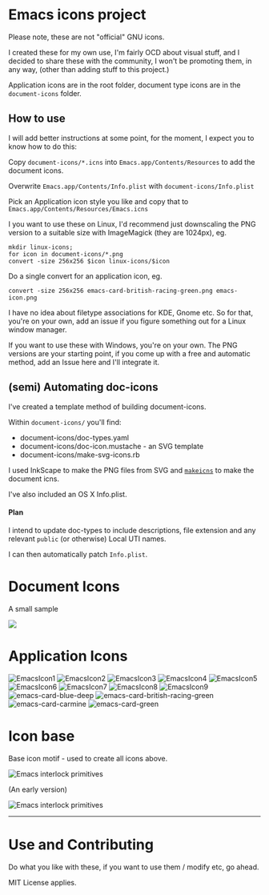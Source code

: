 # Emacs icons project

Please note, these are not "official" GNU icons. 

I created these for my own use, I'm fairly OCD about visual stuff, and
I decided to share these with the community, I won't be promoting
them, in any way, (other than adding stuff to this project.)

Application icons are in the root folder, document type icons are in
the `document-icons` folder.

## How to use

I will add better instructions at some point, for the moment, I expect
you to know how to do this:

Copy `document-icons/*.icns` into `Emacs.app/Contents/Resources` to
add the document icons. 

Overwrite `Emacs.app/Contents/Info.plist` with
`document-icons/Info.plist`

Pick an Application icon style you like and copy that to
`Emacs.app/Contents/Resources/Emacs.icns`

I you want to use these on Linux, I'd recommend just downscaling the
PNG version to a suitable size with ImageMagick (they are 1024px), eg.

    mkdir linux-icons;
    for icon in document-icons/*.png
    convert -size 256x256 $icon linux-icons/$icon

Do a single convert for an application icon, eg.

    convert -size 256x256 emacs-card-british-racing-green.png emacs-icon.png

I have no idea about filetype associations for KDE, Gnome etc. So for
that, you're on your own, add an issue if you figure something out for
a Linux window manager.

If you want to use these with Windows, you're on your own. The PNG
versions are your starting point, if you come up with a free and
automatic method, add an Issue here and I'll integrate it.

## (semi) Automating doc-icons 

I've created a template method of building document-icons.

Within `document-icons/` you'll find:

  * document-icons/doc-types.yaml
  * document-icons/doc-icon.mustache - an SVG template 
  * document-icons/make-svg-icons.rb
  
I used InkScape to make the PNG files from SVG and [`makeicns`](https://bitbucket.org/mkae/makeicns) to make the
document icns.

I've also included an OS X Info.plist. 

#### Plan

I intend to update doc-types to include descriptions, file extension
and any relevant `public` (or otherwise) Local UTI names. 

I can then automatically patch `Info.plist`.

# Document Icons

A small sample

![](https://github.com/jasonm23/emacs-icons-project/raw/master/doc-icons.png)

# Application Icons

![EmacsIcon1](https://github.com/jasonm23/emacs-icons-project/raw/master/thumb/EmacsIcon1.png)
![EmacsIcon2](https://github.com/jasonm23/emacs-icons-project/raw/master/thumb/EmacsIcon2.png)
![EmacsIcon3](https://github.com/jasonm23/emacs-icons-project/raw/master/thumb/EmacsIcon3.png)
![EmacsIcon4](https://github.com/jasonm23/emacs-icons-project/raw/master/thumb/EmacsIcon4.png)
![EmacsIcon5](https://github.com/jasonm23/emacs-icons-project/raw/master/thumb/EmacsIcon5.png)
![EmacsIcon6](https://github.com/jasonm23/emacs-icons-project/raw/master/thumb/EmacsIcon6.png)
![EmacsIcon7](https://github.com/jasonm23/emacs-icons-project/raw/master/thumb/EmacsIcon7.png)
![EmacsIcon8](https://github.com/jasonm23/emacs-icons-project/raw/master/thumb/EmacsIcon8.png)
![EmacsIcon9](https://github.com/jasonm23/emacs-icons-project/raw/master/thumb/EmacsIcon9.png)
![emacs-card-blue-deep](https://github.com/jasonm23/emacs-icons-project/raw/master/thumb/emacs-card-blue-deep.png)
![emacs-card-british-racing-green](https://github.com/jasonm23/emacs-icons-project/raw/master/thumb/emacs-card-british-racing-green.png)
![emacs-card-carmine](https://github.com/jasonm23/emacs-icons-project/raw/master/thumb/emacs-card-carmine.png)
![emacs-card-green](https://github.com/jasonm23/emacs-icons-project/raw/master/thumb/emacs-card-green.png) 

# Icon base

Base icon motif - used to create all icons above.

![Emacs interlock primitives](https://github.com/jasonm23/emacs-icons-project/raw/master/thumb/emacs-interlock-v2.png)

(An early version)

![Emacs interlock primitives](https://github.com/jasonm23/emacs-icons-project/raw/master/thumb/emacs-interlock-v1.png) 

--- 

# Use and Contributing

Do what you like with these, if you want to use them / modify etc, go
ahead.

MIT License applies.

